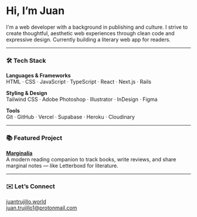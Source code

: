 # Hi, I’m Juan

I'm a web developer with a background in publishing and culture. I strive to create thoughtful, aesthetic web experiences through clean code and expressive design. Currently building a literary web app for readers.

---

### 🛠️ Tech Stack

**Languages & Frameworks**  
HTML · CSS · JavaScript · TypeScript · React · Next.js · Rails

**Styling & Design**  
Tailwind CSS · Adobe Photoshop · Illustrator · InDesign · Figma

**Tools**  
Git · GitHub · Vercel · Supabase · Heroku · Cloudinary

---

### 📚️ Featured Project

**[Marginalia](https://www.marginalia.world)**  
A modern reading companion to track books, write reviews, and share marginal notes — like Letterboxd for literature.

---

### ✉️ Let’s Connect

[juantrujillo.world](https://juantrujillo.world)  
juan.trujillo1@protonmail.com
